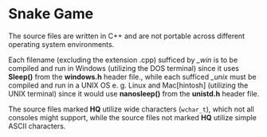 # Snake Game
The source files are written in C++ and are not portable across different operating system environments. 

Each filename (excluding the extension .cpp) sufficed by *_win* is to be compiled and run in Windows (utilizing the DOS terminal) since it uses **Sleep()** from the **windows.h** header file., while each sufficed *_unix* must be compiled and run in a UNIX OS e. g. Linux and Mac[hintosh] (utilizing the UNIX terminal) since it would use **nanosleep()** from the **unistd.h** header file.

The source files marked **HQ** utilize wide characters (`wchar_t`), which not all consoles might support, while the source files not marked **HQ** utilize simple ASCII characters.
